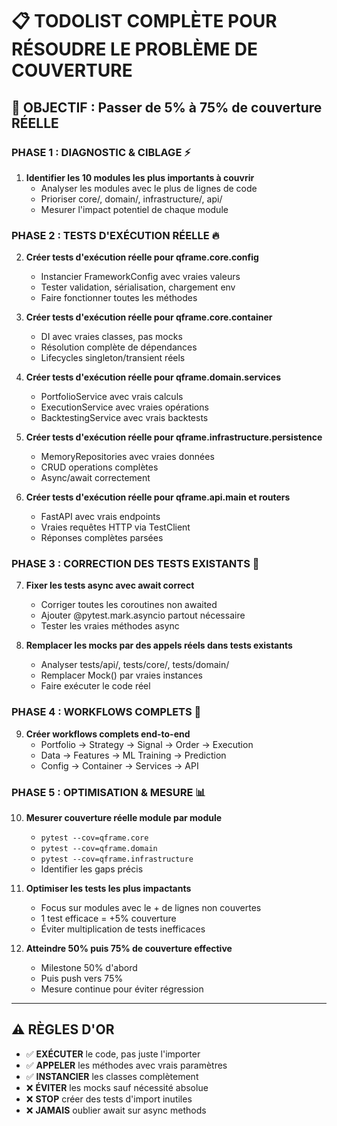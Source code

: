 # 📋 TODOLIST COMPLÈTE POUR RÉSOUDRE LE PROBLÈME DE COUVERTURE

## 🎯 **OBJECTIF** : Passer de 5% à 75% de couverture RÉELLE

### **PHASE 1 : DIAGNOSTIC & CIBLAGE** ⚡

1. **Identifier les 10 modules les plus importants à couvrir**
   - Analyser les modules avec le plus de lignes de code
   - Prioriser core/, domain/, infrastructure/, api/
   - Mesurer l'impact potentiel de chaque module

### **PHASE 2 : TESTS D'EXÉCUTION RÉELLE** 🔥

2. **Créer tests d'exécution réelle pour qframe.core.config**
   - Instancier FrameworkConfig avec vraies valeurs
   - Tester validation, sérialisation, chargement env
   - Faire fonctionner toutes les méthodes

3. **Créer tests d'exécution réelle pour qframe.core.container**
   - DI avec vraies classes, pas mocks
   - Résolution complète de dépendances
   - Lifecycles singleton/transient réels

4. **Créer tests d'exécution réelle pour qframe.domain.services**
   - PortfolioService avec vrais calculs
   - ExecutionService avec vraies opérations
   - BacktestingService avec vrais backtests

5. **Créer tests d'exécution réelle pour qframe.infrastructure.persistence**
   - MemoryRepositories avec vraies données
   - CRUD operations complètes
   - Async/await correctement

6. **Créer tests d'exécution réelle pour qframe.api.main et routers**
   - FastAPI avec vrais endpoints
   - Vraies requêtes HTTP via TestClient
   - Réponses complètes parsées

### **PHASE 3 : CORRECTION DES TESTS EXISTANTS** 🔧

7. **Fixer les tests async avec await correct**
   - Corriger toutes les coroutines non awaited
   - Ajouter @pytest.mark.asyncio partout nécessaire
   - Tester les vraies méthodes async

8. **Remplacer les mocks par des appels réels dans tests existants**
   - Analyser tests/api/, tests/core/, tests/domain/
   - Remplacer Mock() par vraies instances
   - Faire exécuter le code réel

### **PHASE 4 : WORKFLOWS COMPLETS** 🚀

9. **Créer workflows complets end-to-end**
   - Portfolio → Strategy → Signal → Order → Execution
   - Data → Features → ML Training → Prediction
   - Config → Container → Services → API

### **PHASE 5 : OPTIMISATION & MESURE** 📊

10. **Mesurer couverture réelle module par module**
    - `pytest --cov=qframe.core`
    - `pytest --cov=qframe.domain`
    - `pytest --cov=qframe.infrastructure`
    - Identifier les gaps précis

11. **Optimiser les tests les plus impactants**
    - Focus sur modules avec le + de lignes non couvertes
    - 1 test efficace = +5% couverture
    - Éviter multiplication de tests inefficaces

12. **Atteindre 50% puis 75% de couverture effective**
    - Milestone 50% d'abord
    - Puis push vers 75%
    - Mesure continue pour éviter régression

---

## ⚠️ **RÈGLES D'OR**

- ✅ **EXÉCUTER** le code, pas juste l'importer
- ✅ **APPELER** les méthodes avec vrais paramètres
- ✅ **INSTANCIER** les classes complètement
- ❌ **ÉVITER** les mocks sauf nécessité absolue
- ❌ **STOP** créer des tests d'import inutiles
- ❌ **JAMAIS** oublier await sur async methods